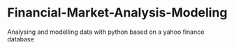 # Financial-Market-Analysis-Modeling
Analysing and modelling data with python based on a yahoo finance database 
